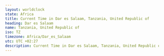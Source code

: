 ```yaml
---
layout: worldclock
state: Africa
title: Current Time in Dar es Salaam, Tanzania, United Republic of
heading: Dar es Salaam
name: Tanzania, United Republic of
iso: TZ
timezone: Africa/Dar_es_Salaam
utc: UTC +02:27
description: Current Time in Dar es Salaam, Tanzania, United Republic of [Live], Africa. Live update now time in Dar es Salaam, timezone Africa/Dar_es_Salaam, UTC +02:27, Country ISO code & Current Local Time.
---
```


